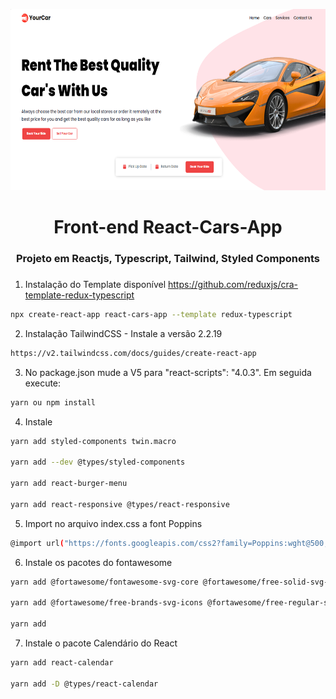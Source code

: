 <div align="center">
  <p align="center">
    <img src="src/assets/images/preview.png" width="680" height="290" alt="React Cars App" />
  </p>
 <h1>Front-end React-Cars-App </h1>
 <h3>Projeto em Reactjs, Typescript, Tailwind, Styled Components <h3>
</div>

1. Instalação do Template disponível https://github.com/reduxjs/cra-template-redux-typescript

```bash
npx create-react-app react-cars-app --template redux-typescript
```

2. Instalação TailwindCSS - Instale a versão 2.2.19

```bash
https://v2.tailwindcss.com/docs/guides/create-react-app
```

3. No package.json mude a V5 para "react-scripts": "4.0.3". Em seguida execute:

```bash
yarn ou npm install
```

4. Instale

```bash
yarn add styled-components twin.macro

yarn add --dev @types/styled-components

yarn add react-burger-menu

yarn add react-responsive @types/react-responsive

```

5. Import no arquivo index.css a font Poppins

```bash
@import url("https://fonts.googleapis.com/css2?family=Poppins:wght@500;700;800;900&display=swap");
```

6. Instale os pacotes do fontawesome

```bash
yarn add @fortawesome/fontawesome-svg-core @fortawesome/free-solid-svg-icons @fortawesome/react-fontawesome

yarn add @fortawesome/free-brands-svg-icons @fortawesome/free-regular-svg-icons

yarn add
```

7. Instale o pacote Calendário do React

```bash
yarn add react-calendar

yarn add -D @types/react-calendar

```
